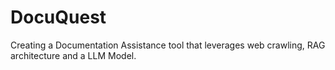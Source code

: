 # DocuQuest
Creating a Documentation Assistance tool that leverages web crawling, RAG architecture and a LLM Model.
